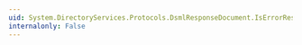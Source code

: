 ```yaml
---
uid: System.DirectoryServices.Protocols.DsmlResponseDocument.IsErrorResponse
internalonly: False
---
```

